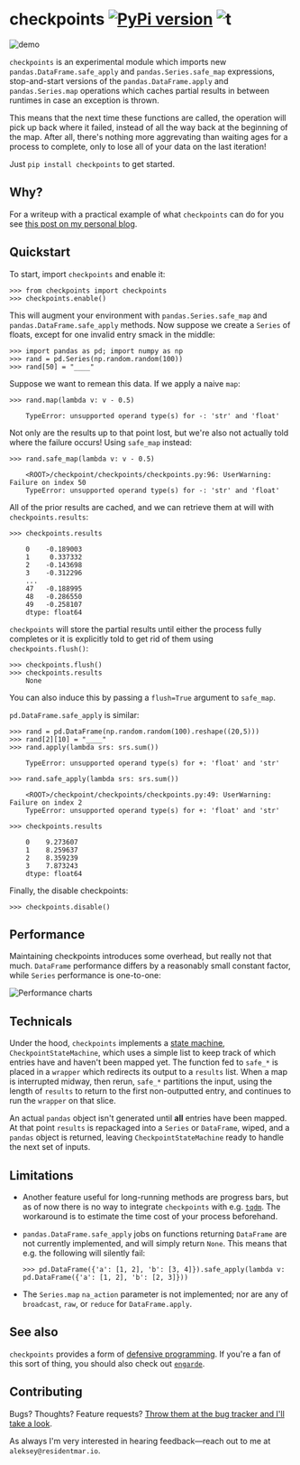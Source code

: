 # checkpoints [![PyPi version](https://img.shields.io/pypi/v/checkpoints.svg)](https://pypi.python.org/pypi/missingno/) ![t](https://img.shields.io/badge/status-stable-green.svg)

![demo](http://i.imgur.com/paxQ51Y.gif)

`checkpoints` is an experimental module which imports new `pandas.DataFrame.safe_apply` and `pandas.Series.safe_map`
expressions, stop-and-start versions of the `pandas.DataFrame.apply` and `pandas.Series.map` operations which caches
partial results in between runtimes in case an exception is thrown.

This means that the next time these functions are called, the operation will pick up back where it failed, instead
of all the way back at the beginning of the map. After all, there's nothing more aggrevating than waiting ages for a
process to complete, only to lose all of your data on the last iteration!

Just `pip install checkpoints` to get started.

## Why?

For a writeup with a practical example of what `checkpoints` can do for you see [this post on my personal blog](http://www.residentmar.io/2016/10/29/saving-progress-pandas.html).

## Quickstart

To start, import `checkpoints` and enable it:

    >>> from checkpoints import checkpoints
    >>> checkpoints.enable()

This will augment your environment with `pandas.Series.safe_map` and `pandas.DataFrame.safe_apply` methods. Now
suppose we create a `Series` of floats, except for one invalid entry smack in the middle:

    >>> import pandas as pd; import numpy as np
    >>> rand = pd.Series(np.random.random(100))
    >>> rand[50] = "____"

Suppose we want to remean this data. If we apply a naive `map`:

    >>> rand.map(lambda v: v - 0.5)

        TypeError: unsupported operand type(s) for -: 'str' and 'float'

Not only are the results up to that point lost, but we're also not actually told where the failure occurs! Using
`safe_map` instead:

    >>> rand.safe_map(lambda v: v - 0.5)

        <ROOT>/checkpoint/checkpoints/checkpoints.py:96: UserWarning: Failure on index 50
        TypeError: unsupported operand type(s) for -: 'str' and 'float'

All of the prior results are cached, and we can retrieve them at will with `checkpoints.results`:

    >>> checkpoints.results

        0    -0.189003
        1     0.337332
        2    -0.143698
        3    -0.312296
        ...
        47   -0.188995
        48   -0.286550
        49   -0.258107
        dtype: float64

`checkpoints` will store the partial results until either the process fully completes or it is explicitly told to get
 rid of them using `checkpoints.flush()`:

    >>> checkpoints.flush()
    >>> checkpoints.results
        None

You can also induce this by passing a `flush=True` argument to `safe_map`.

`pd.DataFrame.safe_apply` is similar:

    >>> rand = pd.DataFrame(np.random.random(100).reshape((20,5)))
    >>> rand[2][10] = "____"
    >>> rand.apply(lambda srs: srs.sum())

        TypeError: unsupported operand type(s) for +: 'float' and 'str'

    >>> rand.safe_apply(lambda srs: srs.sum())

        <ROOT>/checkpoint/checkpoints/checkpoints.py:49: UserWarning: Failure on index 2
        TypeError: unsupported operand type(s) for +: 'float' and 'str'

    >>> checkpoints.results

        0    9.273607
        1    8.259637
        2    8.359239
        3    7.873243
        dtype: float64

Finally, the disable checkpoints:

    >>> checkpoints.disable()

## Performance

Maintaining checkpoints introduces some overhead, but really not that much. `DataFrame` performance differs by a
reasonably small constant factor, while `Series` performance is one-to-one:

![Performance charts](http://i.imgur.com/jFIgXOG.png)

## Technicals

Under the hood, `checkpoints` implements a [state machine](https://en.wikipedia.org/wiki/Finite-state_machine),
`CheckpointStateMachine`, which uses a simple list to keep track of which entries have and haven't been mapped yet.
The function fed to `safe_*` is placed in a `wrapper` which redirects its output to a `results` list. When a map is
interrupted midway, then rerun, `safe_*` partitions the input, using the length of `results` to return to the first
non-outputted entry, and continues to run the `wrapper` on that slice.

An actual `pandas` object isn't generated until **all** entries have been mapped. At that point `results` is
repackaged into a `Series` or `DataFrame`, wiped, and a `pandas` object is returned, leaving `CheckpointStateMachine`
 ready to handle the next set of inputs.

## Limitations

* Another feature useful for long-running methods are progress bars, but as of now there is no way to integrate
`checkpoints` with e.g. [`tqdm`](https://github.com/tqdm/tqdm). The workaround is to estimate the time cost of your
process beforehand.
* `pandas.DataFrame.safe_apply` jobs on functions returning `DataFrame` are not currently implemented, and will
simply return `None`. This means that e.g. the following will silently fail:

    `>>> pd.DataFrame({'a': [1, 2], 'b': [3, 4]}).safe_apply(lambda v: pd.DataFrame({'a': [1, 2], 'b': [2, 3]}))`


* The `Series.map` `na_action` parameter is not implemented; nor are any of `broadcast`, `raw`, or `reduce` for
`DataFrame.apply`.

## See also

`checkpoints` provides a form of [defensive programming](https://en.wikipedia.org/wiki/Defensive_programming). If
you're a fan of this sort of thing, you should also check out [`engarde`](https://github.com/TomAugspurger/engarde).

## Contributing

Bugs? Thoughts? Feature requests? [Throw them at the bug tracker and I'll take a look](https://github.com/ResidentMario/checkpoints/issues).

As always I'm very interested in hearing feedback&mdash;reach out to me at `aleksey@residentmar.io`.
